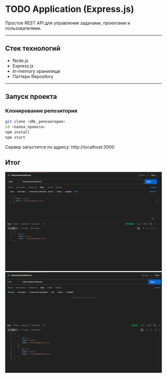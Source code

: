 # TODO Application (Express.js)

Простое REST API для управления задачами, проектами и пользователями.

---

## Стек технологий

- Node.js
- Express.js
- In-memory хранилище
- Паттерн Repository

---

## Запуск проекта

### Клонирование репозитория

```bash
git clone <URL_репозитория>
cd <папка_проекта>
npm install
npm start
```
Сервер запустится по адресу: http://localhost:3000

## Итог

![Результат](./assets/1.jpg)
![Результат](./assets/2.jpg) 



